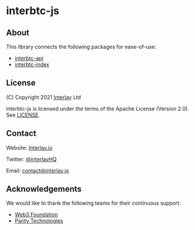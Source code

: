 # interbtc-js

## About

This library connects the following packages for ease-of-use:

- [interbtc-api](https://github.com/interlay/interbtc-api)
- [interbtc-index](https://github.com/interlay/interbtc-index)

## License

(C) Copyright 2021 [Interlay](https://www.interlay.io) Ltd

interbtc-js is licensed under the terms of the Apache License (Version 2.0). See [LICENSE](LICENSE).

## Contact

Website: [Interlay.io](https://www.interlay.io)

Twitter: [@interlayHQ](https://twitter.com/InterlayHQ)

Email: contact@interlay.io

## Acknowledgements

We would like to thank the following teams for their continuous support:

-   [Web3 Foundation](https://web3.foundation/)
-   [Parity Technologies](https://www.parity.io/)
